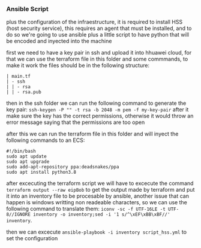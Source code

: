 ### Ansible Script
plus the configuration of the infraestructure, it is required to install HSS (host security service), this requires an agent that must be installed, and to do so we're going to use ansible plus a little script to have python that will be encoded and inyected into the machine

first we need to have a key pair in ssh and upload it into hhuawei cloud, for that we can use the terraform file in this folder and some commmands, to make it work the files should be in the following structure:

```
| main.tf
| - ssh
| | - rsa
| | - rsa.pub
```

then in the ssh folder we can run the following command to generate the key pair: `ssh-keygen -P "" -t rsa -b 2048 -m pem -f my-key-pair`
after it make sure the key has the correct permissions, otherwise it would throw an error message saying that the permissions are too open

after this we can run the terraform file in this folder and will inyect the following commands to an ECS:
```
#!/bin/bash
sudo apt update
sudo apt upgrade
sudo add-apt-repository ppa:deadsnakes/ppa
sudo apt install python3.8
```
after excecuting the terraform script we will have to excecute the command `terraform output --raw eipBob` to get the output made by terraform and put it into an inventory file to be procesable by ansible, another issue that can happen is windows writting non readeable characters, so we can use the following command to translate them: `iconv -sc -f UTF-16LE -t UTF-8//IGNORE inventory -o inventory;sed -i '1 s/^\xEF\xBB\xBF//' inventory`.

then we can excecute `ansible-playbook -i inventory script_hss.yml` to set the configuration
